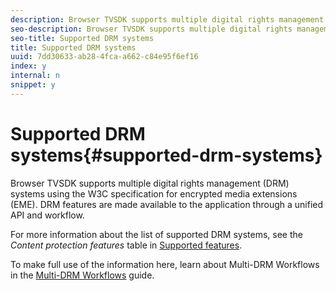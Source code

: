 ```yaml
---
description: Browser TVSDK supports multiple digital rights management (DRM) systems using the W3C specification for encrypted media extensions (EME). DRM features are made available to the application through a unified API and workflow.
seo-description: Browser TVSDK supports multiple digital rights management (DRM) systems using the W3C specification for encrypted media extensions (EME). DRM features are made available to the application through a unified API and workflow.
seo-title: Supported DRM systems
title: Supported DRM systems
uuid: 7dd30633-ab28-4fca-a662-c84e95f6ef16
index: y
internal: n
snippet: y
---
```


# Supported DRM systems{#supported-drm-systems}

Browser TVSDK supports multiple digital rights management (DRM) systems using the W3C specification for encrypted media extensions (EME). DRM features are made available to the application through a unified API and workflow.

For more information about the list of supported DRM systems, see the *Content protection features* table in [Supported features](https://help.stage.adobe.com/en_US/primetime/release_notes/browser_tvsdk/index.html#release_notes-concept-Supported_features).

To make full use of the information here, learn about Multi-DRM Workflows in the [Multi-DRM Workflows](https://help.adobe.com/en_US/primetime/drm/multi-drm-workflows/#MultiDRM_Workflows_) guide. 
